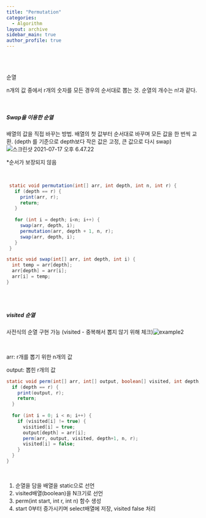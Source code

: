 ```yaml
---
title: "Permutation"
categories:
  - Algorithm
layout: archive
sidebar_main: true
author_profile: true
---
```


<br>

<br>

순열

n개의 값 중에서 r개의 숫자를 모든 경우의 순서대로 뽑는 것. 순열의 개수는 n!과 같다.

<br>

##### Swap을 이용한 순열

배열의 값을 직접 바꾸는 방법. 배열의 첫 값부터 순서대로 바꾸며 모든 값을 한 번씩 교환. (depth 를 기준으로 depth보다 작은 값은 고정, 큰 값으로 다시 swap)![스크린샷 2021-07-17 오후 6.47.22](%E1%84%89%E1%85%B3%E1%84%8F%E1%85%B3%E1%84%85%E1%85%B5%E1%86%AB%E1%84%89%E1%85%A3%E1%86%BA%202021-07-17%20%E1%84%8B%E1%85%A9%E1%84%92%E1%85%AE%206.47.22.png)

*순서가 보장되지 않음

<br>

```java
 static void permutation(int[] arr, int depth, int n, int r) {
   if (depth == r) {
     print(arr, r);
     return;
   }
   
   for (int i = depth; i<n; i++) {
     swap(arr, depth, i);
     permutation(arr, depth + 1, n, r);
     swap(arr, depth, i);
   }
 }

static void swap(int[] arr, int depth, int i) {
  int temp = arr[depth];
  arr[depth] = arr[i];
  arr[i] = temp;
}
```

<br>

<br>

##### visited 순열

사전식의 순열 구현 가능  (visited - 중복해서 뽑지 않기 위해 체크)![example2](perm_2.png)

<br>

arr:  r개를 뽑기 위한 n개의 값

output: 뽑힌 r개의 값

````JAVA
static void perm(int[] arr, int[] output, boolean[] visited, int depth, int n, int r) {
  if (depth == r) {
    print(output, r);
    return;
  }
  
  for (int i = 0; i < n; i++) {
    if (visited[i] != true) {
      visitied[i] = true;
      output[depth] = arr[i];
      perm(arr, output, visited, depth+1, n, r);
      visited[i] = false;
    }
  }
}
````

<br>

1. 순열을 담을 배열을 static으로 선언
2. visited배열(boolean)을 N크기로 선언
3. perm(int start, int r, int n) 함수 생성
4. start 0부터 증가시키며 select배열에 저장, visited false 처리